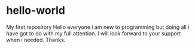 # hello-world
My first repository
Hello everyone i am new to programming but doing all i have got to do with my full attention.
I will look forward to your support when i needed.
Thanks.
